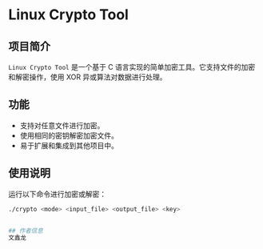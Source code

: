 # Linux Crypto Tool

## 项目简介
`Linux Crypto Tool` 是一个基于 C 语言实现的简单加密工具。它支持文件的加密和解密操作，使用 XOR 异或算法对数据进行处理。

## 功能
- 支持对任意文件进行加密。
- 使用相同的密钥解密加密文件。
- 易于扩展和集成到其他项目中。

## 使用说明
运行以下命令进行加密或解密：

```bash
./crypto <mode> <input_file> <output_file> <key>


## 作者信息
文鑫龙
